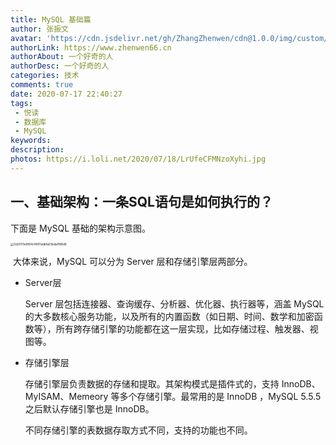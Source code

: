 ```yaml
---
title: MySQL 基础篇
author: 张振文
avatar: 'https://cdn.jsdelivr.net/gh/ZhangZhenwen/cdn@1.0.0/img/custom/avatar.jpg'
authorLink: https://www.zhenwen66.cn
authorAbout: 一个好奇的人
authorDesc: 一个好奇的人
categories: 技术
comments: true
date: 2020-07-17 22:40:27
tags:
 - 悦读
 - 数据库
 - MySQL
keywords:
description:
photos: https://i.loli.net/2020/07/18/LrUfeCFMNzoXyhi.jpg
---
```


## 一、基础架构：一条SQL语句是如何执行的？

下面是 MySQL 基础的架构示意图。

<img src="https://i.loli.net/2020/07/18/et5VhQRyHr3UYXp.png" alt="0d2070e8f84c4801adbfa03bda1f98d9" style="zoom: 33%;" />

​	大体来说，MySQL 可以分为 Server 层和存储引擎层两部分。

- Server层

  Server 层包括连接器、查询缓存、分析器、优化器、执行器等，涵盖 MySQL 的大多数核心服务功能，以及所有的内置函数（如日期、时间、数学和加密函数等），所有跨存储引擎的功能都在这一层实现，比如存储过程、触发器、视图等。

- 存储引擎层

  存储引擎层负责数据的存储和提取。其架构模式是插件式的，支持 InnoDB、MyISAM、Memeory 等多个存储引擎。最常用的是 InnoDB ，MySQL 5.5.5 之后默认存储引擎也是 InnoDB。

  不同存储引擎的表数据存取方式不同，支持的功能也不同。







